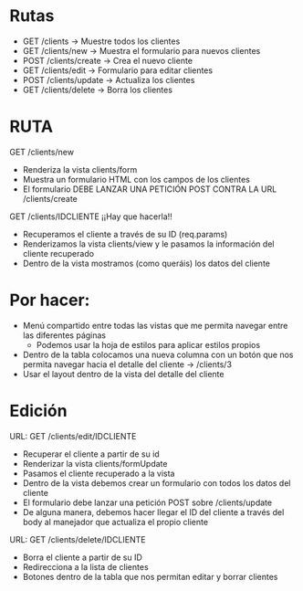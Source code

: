 # Rutas

- GET /clients -> Muestre todos los clientes
- GET /clients/new -> Muestra el formulario para nuevos clientes
- POST /clients/create -> Crea el nuevo cliente
- GET /clients/edit -> Formulario para editar clientes
- POST /clients/update -> Actualiza los clientes
- GET /clients/delete -> Borra los clientes

# RUTA

GET /clients/new

- Renderiza la vista clients/form
- Muestra un formulario HTML con los campos de los clientes
- El formulario DEBE LANZAR UNA PETICIÓN POST CONTRA LA URL /clients/create

GET /clients/IDCLIENTE ¡¡Hay que hacerla!!

- Recuperamos el cliente a través de su ID (req.params)
- Renderizamos la vista clients/view y le pasamos la información del cliente
  recuperado
- Dentro de la vista mostramos (como queráis) los datos del cliente

# Por hacer:

- Menú compartido entre todas las vistas que me permita navegar entre las
  diferentes páginas
  - Podemos usar la hoja de estilos para aplicar estilos propios
- Dentro de la tabla colocamos una nueva columna con un botón que nos permita
  navegar hacia el detalle del cliente -> /clients/3
- Usar el layout dentro de la vista del detalle del cliente

# Edición

URL: GET /clients/edit/IDCLIENTE

- Recuperar el cliente a partir de su id
- Renderizar la vista clients/formUpdate
- Pasamos el cliente recuperado a la vista
- Dentro de la vista debemos crear un formulario con todos los datos del cliente
- El formulario debe lanzar una petición POST sobre /clients/update
- De alguna manera, debemos hacer llegar el ID del cliente a través del body al
  manejador que actualiza el propio cliente

URL: GET /clients/delete/IDCLIENTE

- Borra el cliente a partir de su ID
- Redirecciona a la lista de clientes
- Botones dentro de la tabla que nos permitan editar y borrar clientes
